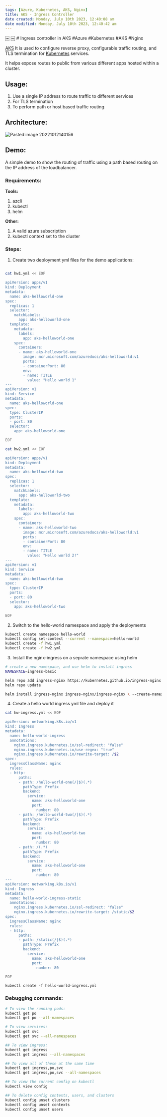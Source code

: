 ```yaml
---
tags: [Azure, Kubernetes, AKS, Nginx]
title: AKS - Ingress Controller
date created: Monday, July 10th 2023, 12:40:08 am
date modified: Monday, July 10th 2023, 12:40:42 am
---
```

￼ ￼ # Ingress controller in AKS
#Azure #Kubernetes #AKS #Nginx

[AKS](Microservice%20Architecture/AKS/AKS.md)
It is used to configure reverse proxy, configurable traffic routing, and TLS termination for [Kubernetes](Microservice%20Architecture/Kubernetes/Kubernetes.md) services.

It helps expose routes to public from various different apps hosted within a cluster.

## Usage:
1. Use a single IP address to route traffic to different services
2. For TLS termination
3. To perform path or host based traffic routing

## Architecture:
![Pasted image 20221012140156](Attachments/Pasted%20image%2020221012140156.png)

## Demo:

A simple demo to show the routing of traffic using a path based routing on the IP address of the loadbalancer.

### Requirements:

**Tools:**
1. azcli
2. kubectl
3. helm

**Other:**
1. A valid azure subscription
2. kubectl context set to the cluster

### Steps:
1. Create two deployment yml files for the demo applications:
```bash

cat hw1.yml << EOF

apiVersion: apps/v1
kind: Deployment
metadata:
  name: aks-helloworld-one  
spec:
  replicas: 1
  selector:
    matchLabels:
      app: aks-helloworld-one
  template:
    metadata:
      labels:
        app: aks-helloworld-one
    spec:
      containers:
      - name: aks-helloworld-one
        image: mcr.microsoft.com/azuredocs/aks-helloworld:v1
        ports:
        - containerPort: 80
        env:
        - name: TITLE
          value: "Hello world 1"
---
apiVersion: v1
kind: Service
metadata:
  name: aks-helloworld-one  
spec:
  type: ClusterIP
  ports:
  - port: 80
  selector:
    app: aks-helloworld-one

EOF
```
```bash
cat hw2.yml << EOF

apiVersion: apps/v1
kind: Deployment
metadata:
  name: aks-helloworld-two  
spec:
  replicas: 1
  selector:
    matchLabels:
      app: aks-helloworld-two
  template:
    metadata:
      labels:
        app: aks-helloworld-two
    spec:
      containers:
      - name: aks-helloworld-two
        image: mcr.microsoft.com/azuredocs/aks-helloworld:v1
        ports:
        - containerPort: 80
        env:
        - name: TITLE
          value: "Hello world 2!"
---
apiVersion: v1
kind: Service
metadata:
  name: aks-helloworld-two  
spec:
  type: ClusterIP
  ports:
  - port: 80
  selector:
    app: aks-helloworld-two

EOF
```
2. Switch to the hello-world namespace and apply the deployments
```bash
kubectl create namespace hello-world
kubectl config set-context --current --namespace=hello-world
kubectl create -f hw1.yml
kubectl create -f hw2.yml
```
3. Install the nginx-ingress on a seprate namespace using helm
```bash
# create a new namespace, and use helm to install ingress
NAMESPACE=ingress-basic

helm repo add ingress-nginx https://kubernetes.github.io/ingress-nginx
helm repo update

helm install ingress-nginx ingress-nginx/ingress-nginx \ --create-namespace \ --namespace $NAMESPACE \ --set controller.service.annotations."service\.beta\.kubernetes\.io/azure-load-balancer-health-probe-request-path"=/healthz
```
4. Create a hello world ingress yml file and deploy it
```bash
cat hw-ingress.yml << EOF

apiVersion: networking.k8s.io/v1
kind: Ingress
metadata:
  name: hello-world-ingress
  annotations:
    nginx.ingress.kubernetes.io/ssl-redirect: "false"
    nginx.ingress.kubernetes.io/use-regex: "true"
    nginx.ingress.kubernetes.io/rewrite-target: /$2
spec:
  ingressClassName: nginx
  rules:
  - http:
      paths:
      - path: /hello-world-one(/|$)(.*)
        pathType: Prefix
        backend:
          service:
            name: aks-helloworld-one
            port:
              number: 80
      - path: /hello-world-two(/|$)(.*)
        pathType: Prefix
        backend:
          service:
            name: aks-helloworld-two
            port:
              number: 80
      - path: /(.*)
        pathType: Prefix
        backend:
          service:
            name: aks-helloworld-one
            port:
              number: 80
---
apiVersion: networking.k8s.io/v1
kind: Ingress
metadata:
  name: hello-world-ingress-static
  annotations:
    nginx.ingress.kubernetes.io/ssl-redirect: "false"
    nginx.ingress.kubernetes.io/rewrite-target: /static/$2
spec:
  ingressClassName: nginx
  rules:
  - http:
      paths:
      - path: /static(/|$)(.*)
        pathType: Prefix
        backend:
          service:
            name: aks-helloworld-one
            port: 
              number: 80

EOF
```

`kubectl create -f hello-world-ingress.yml`

### Debugging commands:
```bash
# To view the running pods:
kubectl get po
kubectl get po --all-namespaces

# To view services:
kubectl get svc
kubectl get svc --all-namespaces

## To view ingress:
kubectl get ingress
kubectl get ingress --all-namespaces

## To view all of these at the same time
kubectl get ingress,po,svc
kubectl get ingress,po,svc --all-namespaces

## To view the current config on kubectl
kubectl view config

## To delete config contexts, users, and clusters
kubectl config unset clusters
kubectl config unset contexts
kubectl config unset users

```
